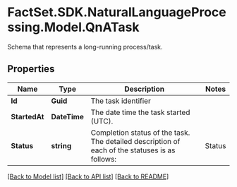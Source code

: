 # FactSet.SDK.NaturalLanguageProcessing.Model.QnATask
Schema that represents a long-running process/task.

## Properties

Name | Type | Description | Notes
------------ | ------------- | ------------- | -------------
**Id** | **Guid** | The task identifier | 
**StartedAt** | **DateTime** | The date time the task started (UTC). | 
**Status** | **string** |  Completion status of the task.  The detailed description of each of the statuses is as follows: |Status|Description| |- -- -- -- -|- -- -- -- -| |queued|The task did not start yet.| |created|The task is completed and the underlying resource is created.| |failed|The task has failed and consequently the creation of the resource failed.| |executing|The task is executing.| |cancelled|The task is cancelled and the creation of the underlying resource was cancelled before it could finish.| | 

[[Back to Model list]](../README.md#documentation-for-models) [[Back to API list]](../README.md#documentation-for-api-endpoints) [[Back to README]](../README.md)

